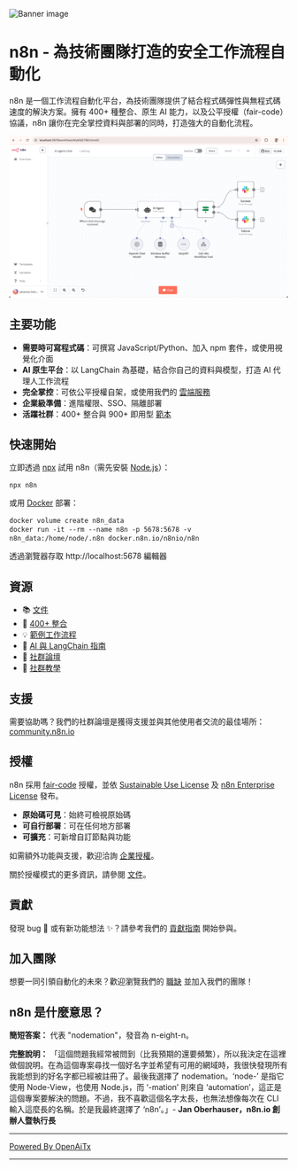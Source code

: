 ![Banner image](https://user-images.githubusercontent.com/10284570/173569848-c624317f-42b1-45a6-ab09-f0ea3c247648.png)

# n8n - 為技術團隊打造的安全工作流程自動化

n8n 是一個工作流程自動化平台，為技術團隊提供了結合程式碼彈性與無程式碼速度的解決方案。擁有 400+ 種整合、原生 AI 能力，以及公平授權（fair-code）協議，n8n 讓你在完全掌控資料與部署的同時，打造強大的自動化流程。

![n8n.io - Screenshot](https://raw.githubusercontent.com/n8n-io/n8n/master/assets/n8n-screenshot-readme.png)

## 主要功能

- **需要時可寫程式碼**：可撰寫 JavaScript/Python、加入 npm 套件，或使用視覺化介面
- **AI 原生平台**：以 LangChain 為基礎，結合你自己的資料與模型，打造 AI 代理人工作流程
- **完全掌控**：可依公平授權自架，或使用我們的 [雲端服務](https://app.n8n.cloud/login)
- **企業級準備**：進階權限、SSO、隔離部署
- **活躍社群**：400+ 整合與 900+ 即用型 [範本](https://n8n.io/workflows)

## 快速開始

立即透過 [npx](https://docs.n8n.io/hosting/installation/npm/) 試用 n8n（需先安裝 [Node.js](https://nodejs.org/en/)）：

```
npx n8n
```

或用 [Docker](https://docs.n8n.io/hosting/installation/docker/) 部署：

```
docker volume create n8n_data
docker run -it --rm --name n8n -p 5678:5678 -v n8n_data:/home/node/.n8n docker.n8n.io/n8nio/n8n
```

透過瀏覽器存取 http://localhost:5678 編輯器

## 資源

- 📚 [文件](https://docs.n8n.io)
- 🔧 [400+ 整合](https://n8n.io/integrations)
- 💡 [範例工作流程](https://n8n.io/workflows)
- 🤖 [AI 與 LangChain 指南](https://docs.n8n.io/langchain/)
- 👥 [社群論壇](https://community.n8n.io)
- 📖 [社群教學](https://community.n8n.io/c/tutorials/28)

## 支援

需要協助嗎？我們的社群論壇是獲得支援並與其他使用者交流的最佳場所：
[community.n8n.io](https://community.n8n.io)

## 授權

n8n 採用 [fair-code](https://faircode.io) 授權，並依 [Sustainable Use License](https://github.com/n8n-io/n8n/blob/master/LICENSE.md) 及 [n8n Enterprise License](https://github.com/n8n-io/n8n/blob/master/LICENSE_EE.md) 發布。

- **原始碼可見**：始終可檢視原始碼
- **可自行部署**：可在任何地方部署
- **可擴充**：可新增自訂節點與功能

如需額外功能與支援，歡迎洽詢 [企業授權](mailto:license@n8n.io)。

關於授權模式的更多資訊，請參閱 [文件](https://docs.n8n.io/reference/license/)。

## 貢獻

發現 bug 🐛 或有新功能想法 ✨？請參考我們的 [貢獻指南](https://github.com/n8n-io/n8n/blob/master/CONTRIBUTING.md) 開始參與。

## 加入團隊

想要一同引領自動化的未來？歡迎瀏覽我們的 [職缺](https://n8n.io/careers) 並加入我們的團隊！

## n8n 是什麼意思？

**簡短答案：** 代表 "nodemation"，發音為 n-eight-n。

**完整說明：** 「這個問題我經常被問到（比我預期的還要頻繁），所以我決定在這裡做個說明。在為這個專案尋找一個好名字並希望有可用的網域時，我很快發現所有我能想到的好名字都已經被註冊了。最後我選擇了 nodemation。‘node-’ 是指它使用 Node-View，也使用 Node.js，而 ‘-mation’ 則來自 ‘automation’，這正是這個專案要解決的問題。不過，我不喜歡這個名字太長，也無法想像每次在 CLI 輸入這麼長的名稱。於是我最終選擇了 ‘n8n’。」- **Jan Oberhauser，n8n.io 創辦人暨執行長**


---


[Powered By OpenAiTx](https://github.com/OpenAiTx/OpenAiTx)


---